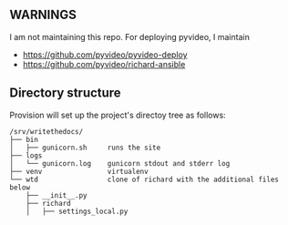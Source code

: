 
## WARNINGS

I am not maintaining this repo. For deploying pyvideo, I maintain
* https://github.com/pyvideo/pyvideo-deploy
* https://github.com/pyvideo/richard-ansible

## Directory structure

Provision will set up the project's directoy tree as follows:

```
/srv/writethedocs/
├── bin
│   ├── gunicorn.sh     runs the site
├── logs
│   └── gunicorn.log    gunicorn stdout and stderr log
├── venv                virtualenv
└── wtd                 clone of richard with the additional files below
    ├── __init__.py
    ├── richard
    │   ├── settings_local.py

```
